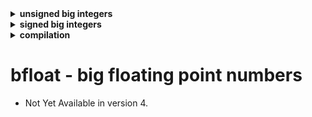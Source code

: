 
<details><!-- unsigned big integers : start -->

<summary><b>unsigned big integers</b></summary>

-----

- ### Initializing ```ubint``` numbers
    - Initializing from an integral type.
        ```c++
        apa::ubint num = 255;
        // base 10 equivalent = 255
        ```
        Make sure that the integral type value you assign to a ```ubint``` will not exceed it's base size. If you compile ```apa``` with a number base of 2<sup>16</sup> the maximum value you can assign using an integral type is **```65535```**, for base of 2<sup>32</sup> it is **```4294967295```**, and for base 2<sup>64</sup> this will be **```18446744073709551615```**.

    - Initializing from a base2 (binary) number represented by a string.
        ```c++
        apa::ubint base2_bin("11001001110100111110100010101",apa::BIN);
        // base 10 equivalent = 423263509
        ```
    - Initializing from a base8 (octal) number represented by a string.
        ```c++
        apa::ubint base8_oct("122333444455555666666777777700000000",apa::OCT);
        // base 10 equivalent = 52245490915446306574707453853696
        ```
    - Initializing from a base10 (decimal) number represented by a string.
        ```c++
        apa::ubint base10_dec("1192098127666217730001983712379812737234",apa::DEC);
        ```

    - Initializing from a base16 (hex) number represented by a string.
        ```c++
        apa::ubint base16_hex("deed0feed0dead0beef0fac0bae",apa::HEX);
        // base10 equivalent = 282592308594525234095480996891566
        ```

    - initializing with specific limb values
        ```c++
        apa::ubint num = { 0xfeed, 0xdead, 0xbeef };
        ```
        The values ```0xfeed```, ```0xdead``` and ```0xbeef``` values will be assigned to each limbs of the ```ubint``` instance.

        Each element in the initializer list can only hold a max value of the base size (depending on the base size you choose during compilation).
        - base2<sup>16</sup> max value = ```0xffff```
        - base2<sup>32</sup> max value = ```0xffffffff```
        - base2<sup>64</sup> max value = ```0xffffffffffffffff```

-----

- ### Supported Operators of ```apa::ubint```
    - Arithmetic Operators ; ```+```, ```-```, ```*```, ```/```, ```%```, ```+=```, ```-=```, ```*=```, ```/=```, ```%=```.
    - Increment/Decrement Operators; ```++```, ```--``` (Post-Fix and Pre-Fix).
    - Relational Operators ; ```<```, ```>```, ```==```, ```<=```, ```>=```, ```!=```.
    - Logical Operators ; ```!```, ```&&```, ```||```.
    - Bitwise Logical Operators ; ```~```, ```|```, ```&```, ```^```, ```|=```, ```&=```, ```^=```.
    - Bitwise Shifts ; ```<<```, ```>>```, ```<<=```, ```>>=``` (only takes argument of ```size_t```).
    - Standard I/O (console cin and cout) ; ```<<```, ```>>``` (only accepts and output hex format).

- ### Other Methods.
    - ```apa::swap(ubint&,ubint&)``` - **[apa namespace function]** swap values of two ```ubint``` class.
    - ```.printHex()``` - **[ubint public method]** prints the value of ```ubint``` in hex format.
    - ```.to_base10_string()``` - **[ubint public method]** returns a string that represents the value of ```ubint``` in base 10 (decimal).
    - ```.to_base16_string()``` - **[ubint public method]** returns a string that represents the value of ```ubint``` in base 16 (hex).
    - ```.capacity_size()``` - returns the total allocated number of limbs of a ```bint``` variable;
    - ```.limb_size()``` - returns the number of limbs currently used by a ```bint``` variable;
    - ```.byte_size()``` - returns the total number of bytes;
    - ```.bit_size()``` - returns the total number of bits;
    - ```*limb_view()``` - returns a ```const *limb_t``` pointer array;
    - ```*byte_view()``` - returns a ```const *uint8_t``` pointer array;

- ### Limitations of ```ubint```.
    - **unsigned big integers** or ```ubint``` for short have the following limitations
        - subtracting a larger ```ubint``` value from a smaller ```ubint```, or subtractions that will result to negative values is not possible (use ```bint``` for this case).
        - right shifting a ```ubint``` with a value greater than it's current bit count is not supported.

</details><!-- unsigned big integers : end -->

<details><!-- unsigned big integers : start -->

<summary><b>signed big integers</b></summary>

-----

- ### Initializing ```bint``` numbers

    - Initializing from an integral type.
        ```c++
        apa::bint num1 = 255, num2 = -128;
        // base 10 equivalent = 255 and -128
        ```
        Make sure that the integral type value you assign to a ```bint``` will not exceed it's base size. If you compile ```apa``` with a number base of 2<sup>16</sup> the maximum value you can assign using an integral type is **```65535```**, for base of 2<sup>32</sup> it is **```4294967295```**, and for base 2<sup>64</sup> this will be **```18446744073709551615```**.

    - Initializing from a base2 (binary) number represented by a string.
        ```c++
        apa::bint num1( "11001001110100111110100010101",apa::BIN);
        apa::bint num2("-11001001110100111110100010101",apa::BIN);
        // base 10 equivalent = 423263509 and -423263509
        ```
    - Initializing from a base8 (octal) number represented by a string.
        ```c++
        apa::bint num1( "122333444455555666666777777700000000",apa::OCT);
        apa::bint num2("-122333444455555666666777777700000000",apa::OCT);
        // base 10 equivalent
        // num1 =  52245490915446306574707453853696
        // num2 = -52245490915446306574707453853696
        ```
    - Initializing from a base10 (decimal) number represented by a string.
        ```c++
        apa::bint num1( "1192098127666217730001983712379812737234",apa::DEC);
        apa::bint num2("-1192098127666217730001983712379812737234",apa::DEC);
        // base10 equivalent
        // num1 =  1192098127666217730001983712379812737234
        // num2 = -1192098127666217730001983712379812737234
        ```

    - Initializing from a base16 (hex) number represented by a string.
        ```c++
        apa::bint num1( "deed0feed0dead0beef0fac0bae",apa::HEX);
        apa::bint num2("-deed0feed0dead0beef0fac0bae",apa::HEX);
        // base10 equivalent
        // num1 =  282592308594525234095480996891566
        // num2 = -282592308594525234095480996891566
        ```

    - initializing with specific limb values
        ```c++
        apa::bint positive_num({ 0xfeed, 0xdead, 0xbeef },apa::POSITIVE);
        apa::bint negative_num({ 0xfeed, 0xdead, 0xbeef },apa::NEGATIVE);
        ```
        The values ```0xfeed```, ```0xdead``` and ```0xbeef``` values will be assigned to each limbs of the ```bint``` instance.

        Each element in the initializer list can only hold a max value of the base size (depending on the base size you choose during compilation).
        - base2<sup>16</sup> max value = ```0xffff```
        - base2<sup>32</sup> max value = ```0xffffffff```
        - base2<sup>64</sup> max value = ```0xffffffffffffffff```

-----

- ### Supported Operators of ```apa::bint```
    - Negation Operator ; ```-```.
    - Arithmetic Operators ; ```+```, ```-```, ```*```, ```/```, ```%```, ```+=```, ```-=```, ```*=```, ```/=```, ```%=```.
    - Increment/Decrement Operators; ```++```, ```--``` (Post-Fix and Pre-Fix).
    - Relational Operators ; ```<```, ```>```, ```==```, ```<=```, ```>=```, ```!=```.
    - Logical Operators ; ```!```, ```&&```, ```||```.
    - Bitwise Logical Operators ; ```~```, ```|```, ```&```, ```^```, ```|=```, ```&=```, ```^=```.
    - Bitwise Shifts ; ```<<```, ```>>```, ```<<=```, ```>>=``` (only takes argument of ```size_t```).
    - Standard I/O (console cin and cout) ; ```<<```, ```>>``` (only accepts and output hex format).

- ### Other Methods.
    - ```apa::swap(bint&,bint&)``` - **[apa namespace function]** swap values of two ```bint``` class.
    - ```.printHex()``` - **[bint public method]** prints the value of ```bint``` in hex format.
    - ```.to_base10_string()``` - **[bint public method]** returns a string that represents the value of ```bint``` in base 10 (decimal).
    - ```.to_base16_string()``` - **[bint public method]** returns a string that represents the value of ```bint``` in base 16 (hex).
    - ```.capacity_size()``` - **[bint public method]** returns the total allocated number of limbs of a ```bint``` variable;
    - ```.limb_size()``` - **[bint public method]** returns the number of limbs currently used by a ```bint``` variable;
    - ```.byte_size()``` - **[bint public method]** returns the total number of bytes;
    - ```.bit_size()``` - **[bint public method]** returns the total number of bits;
    - ```*limb_view()``` - **[bint public method]** returns a ```const *limb_t``` pointer array;
    - ```*byte_view()``` - **[bint public method]** returns a ```const *uint8_t``` pointer array;

</details><!-- unsigned big integers : end -->

<details><!-- compilation : start -->
<summary><b>compilation</b></summary>

- ### Compiling with header only.
    - If you don't want to build the library using ```makefiles``` you can directly include the core header instead.
        ```c++
        #include "core.hpp"
        ```

    > **Note**
    > - You can choose a base during compilation with the following flags, this is optional.
    >    - ```-D_FORCE_BASE2_16``` = number base 2<sup>16</sup> (slowest)
    >    - ```-D_FORCE_BASE2_32``` = number base 2<sup>32</sup>
    >    - ```-D_FORCE_BASE2_64``` = number base 2<sup>64</sup> (fastest) might not be supported to some x86 or 32-bit computers.
        
    >    example: 
    >    ```bash
    >    g++ main.cpp -o main.exe -D_FORCE_BASE2_32 -O2
    >    ```
    >
    >    By default if a ```-D_FORCE_BASE2_XX``` flag is not specified, the code will auto decide the best available value for you.
    
- ### Compiling with the static library.
    - To build the library run the following command
        ```bash
        make -f static
        ```
    - To install it in your system use the command below. the default path for linux installation is ```/usr/local/```, you can change this by specifiying a path using the ```INSTALL_PREFIX="INSTALLATION_PATH"```.
        ```bash
        sudo make -f static install
        ```

    - If you are compiling the static library with **mingw** on windows, you need to specify where the **mingw** folder is located in the ```INSTALL_PREFIX``` during the install command. eg.
        ```bash
        make -f static install INSTALL_PREFIX=C:/User/Downloads/mingw
        ```

        If you are using **mingw64** you might want to replace ```make``` with ```mingw32-make``` in the command.

    - To uninstall library in your system just do a
        ```bash
        sudo make -f static uninstall
        ```

        For windows uninstallation you also need to specify the path of **mingw** using ```INSTALL_PREFIX``` like how you installed it but with the uninstall command.

    - If you installed the library after building it then you can just use it right away by including the headers.
        ```c++
        // main.cpp
        #include <iostream>
        #include <ubint.hpp>
        #include <bint.hpp>
        int main() {
            apa::ubint num1("8800918289723498",apa::DEC);
            apa::ubint num2("-8800918289723498",apa::DEC);
            // ...
        }
        ```
        Then compile it with:
        ```
        g++ main.cpp -o main.exe -lapa -O2
        ```
    - If you did not installed it you need to link the **build/include** and **build/lib** folder during compilation.
        ```
        g++ main.cpp -o main.exe -I"PATH/APA/build/include" -L"PATH/APA/build/lib" -lapa -O2
        ```

    > **Warning**
    > You cannot use a specific base using the flags ```-D_FORCE_BASE2_XX``` when compiling a program that uses the static library.
</details><!-- compilation : end -->

# bfloat - big floating point numbers
- Not Yet Available in version 4.
